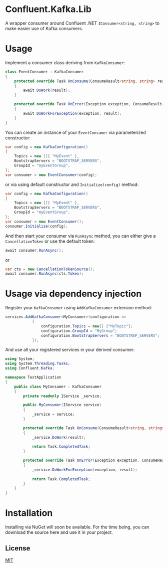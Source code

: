 # Confluent.Kafka.Lib

A wrapper consumer around Confluent .NET `IConsumer<string, string>` to make easier use of Kafka consumers.

# Usage

Implement a consumer class deriving from `KafkaConsumer`:
``` cs
class EventConsumer : KafkaConsumer
{
    protected override Task OnConsume(ConsumeResult<string, string> result)
    {
        await DoWork(result);
    }

    protected override Task OnError(Exception exception, ConsumeResult<string, string>? result)
    {
        await DoWorkForException(exception, result);
    }
}
```

You can create an instance of your `EventConsumer` via parameterized constructor:
``` cs
var config = new KafkaConfiguration()
{
    Topics = new []{ "MyEvent" },
    BootstrapServers = "BOOTSTRAP_SERVERS",
    GroupId = "myEventGroup",
};
var consumer = new EventConsumer(config);
```
or via using default constructor and `Initialize(config)` method:
``` cs
var config = new KafkaConfiguration()
{
    Topics = new []{ "MyEvent" },
    BootstrapServers = "BOOTSTRAP_SERVERS",
    GroupId = "myEventGroup",
};
var consumer = new EventConsumer();
consumer.Initialize(config);
```

And then start your consumer via `RunAsync` method, you can either give a `CancellationToken` or use the default token:
``` cs
await consumer.RunAsync();
```
or
``` cs
var cts = new CancellationTokenSource();
await consumer.RunAsync(cts.Token);
```

# Usage via dependency injection
Register your `KafkaConsumer` using `AddKafkaConsumer` extension method:
``` cs
services.AddKafkaConsumer<MyConsumer>(configuration =>
            {
                configuration.Topics = new[] {"MyTopic"};
                configuration.GroupId = "MyGroup";
                configuration.BootstrapServers = "BOOTSTRAP_SERVERS";
            });
```
And use all your registered services in your derived consumer:
``` cs
using System;
using System.Threading.Tasks;
using Confluent.Kafka;

namespace TestApplication
{
    public class MyConsumer : KafkaConsumer
    {
        private readonly IService _service;

        public MyConsumer(IService service)
        {
            _service = service;
        }

        protected override Task OnConsume(ConsumeResult<string, string> result)
        {
            _service.DoWork(result);
            
            return Task.CompletedTask;
        }

        protected override Task OnError(Exception exception, ConsumeResult<string, string>? result)
        {
            _service.DoWorkForException(exception, result);
            
            return Task.CompletedTask;
        }
    }
}
```

# Installation
Installing via NuGet will soon be available.
For the time being, you can download the source here and use it in your project.

## License
[MIT](https://choosealicense.com/licenses/mit/)
